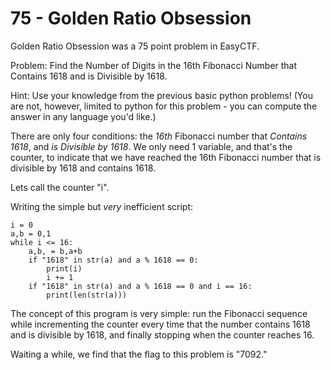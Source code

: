 # 75 - Golden Ratio Obsession

Golden Ratio Obsession was a 75 point problem in EasyCTF.

Problem: Find the Number of Digits in the 16th Fibonacci Number that Contains 1618 and is Divisible by 1618.

Hint: Use your knowledge from the previous basic python problems! (You are not, however, limited to python for this problem - you can compute the answer in any language you'd like.)

There are only four conditions:  the *16th* Fibonacci number that *Contains 1618*, and *is Divisible by 1618*.  We only need 1 variable, and that's the counter, to indicate that we have reached the 16th Fibonacci number that is divisible by 1618 and contains 1618.

Lets call the counter "i". 

Writing the simple but *very* inefficient script: 

    i = 0
    a,b = 0,1
    while i <= 16:
        a,b, = b,a+b
        if "1618" in str(a) and a % 1618 == 0:
            print(i)
            i += 1
        if "1618" in str(a) and a % 1618 == 0 and i == 16:
            print(len(str(a)))


The concept of this program is very simple:  run the Fibonacci sequence while incrementing the counter every time that the number contains 1618 and is divisible by 1618, and finally stopping when the counter reaches 16.

Waiting a while,  we find that the flag to this problem is "7092."

        
